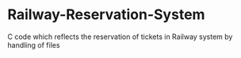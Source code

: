 # Railway-Reservation-System
C code which reflects the reservation of tickets in Railway system by handling of files

